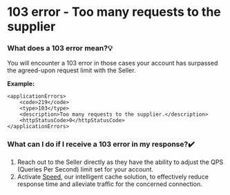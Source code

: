 ﻿---
sidebar_position: 3
---

# 103 error - Too many requests to the supplier

### What does a 103 error mean?💡
You will encounter a 103 error in those cases your account has surpassed the agreed-upon request limit with the Seller.

**Example:**
```
<applicationErrors>
    <code>219</code>
    <type>103</type>
    <description>Too many requests to the supplier.</description>
    <httpStatusCode>0</httpStatusCode>
</applicationErrors>
```
### What can I do if I receive a 103 error in my response?✔️
1. Reach out to the Seller directly as they have the ability to adjust the QPS (Queries Per Second) limit set for your account.
1. Activate [Speed](https://knowledge.travelgate.com/speed-app), our intelligent cache solution, to effectively reduce response time and alleviate traffic for the concerned connection.
